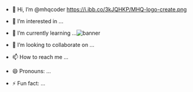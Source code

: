 - 👋 Hi, I’m @mhqcoder https://i.ibb.co/3kJQHKP/MHQ-logo-create.png
- 👀 I’m interested in ...
- 🌱 I’m currently learning ...![banner](https://github.com/mhqcoderBD/mhqcoderBD/assets/155317805/a99eb535-c1b3-4411-9937-e5aec3913248)

- 💞️ I’m looking to collaborate on ...
- 📫 How to reach me ...
- 😄 Pronouns: ...
- ⚡ Fun fact: ...

<!---
mhqcoderBD/mhqcoderBD is a ✨ special ✨ repository because its `README.md` (this file) appears on your GitHub profile.
You can click the Preview link to take a look at your changes.
--->
